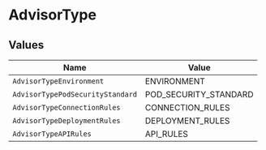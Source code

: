 # AdvisorType


## Values

| Name                             | Value                            |
| -------------------------------- | -------------------------------- |
| `AdvisorTypeEnvironment`         | ENVIRONMENT                      |
| `AdvisorTypePodSecurityStandard` | POD_SECURITY_STANDARD            |
| `AdvisorTypeConnectionRules`     | CONNECTION_RULES                 |
| `AdvisorTypeDeploymentRules`     | DEPLOYMENT_RULES                 |
| `AdvisorTypeAPIRules`            | API_RULES                        |